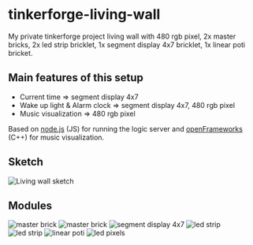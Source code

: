 # tinkerforge-living-wall
My private tinkerforge project living wall with 480 rgb pixel, 2x master bricks, 2x led strip bricklet, 1x segment display 4x7 bricklet, 1x linear poti bricket.

## Main features of this setup
- Current time => segment display 4x7
- Wake up light & Alarm clock => segment display 4x7, 480 rgb pixel
- Music visualization => 480 rgb pixel

Based on [node.js](http://nodejs.org/) (JS) for running the logic server  and [openFrameworks](http://www.openframeworks.cc/documentation/sound/ofSoundPlayer.html) (C++) for music visualization.

## Sketch
![Living wall sketch](https://docs.google.com/drawings/d/1_eEHorY4SHgjoSHv4VXFLf0C0VXq4MCWn5ROC49W-Ew/pub?w=600)

## Modules
![master brick](https://www.tinkerforge.com/de/shop/media/catalog/product/cache/2/image/9df78eab33525d08d6e5fb8d27136e95/b/r/brick_master21_tilted_front_800.jpg)
![master brick](https://www.tinkerforge.com/de/shop/media/catalog/product/cache/2/image/9df78eab33525d08d6e5fb8d27136e95/b/r/brick_master21_tilted_front_800.jpg)
![segment display 4x7](http://www.tinkerforge.com/de/doc/_images/Bricklets/bricklet_segment_display_4x7_tilted_350.jpg)
![led strip](https://www.tinkerforge.com/de/doc/_images/Bricklets/bricklet_led_strip_tilted_800.jpg)
![led strip](https://www.tinkerforge.com/de/doc/_images/Bricklets/bricklet_led_strip_tilted_800.jpg)
![linear poti](https://www.tinkerforge.com/de/shop/media/catalog/product/cache/2/image/9df78eab33525d08d6e5fb8d27136e95/b/r/bricklet_linear_poti_tilted_600.jpg)
![led pixels](https://ae01.alicdn.com/kf/HTB1O83GHVXXXXXpXVXXq6xXFXXXO/A-12mm-WS2811-pixel-led-module-lamp-bulb-IP68-DC5V-full-color-RGBstring-christmas-light-Addressable.jpg)
